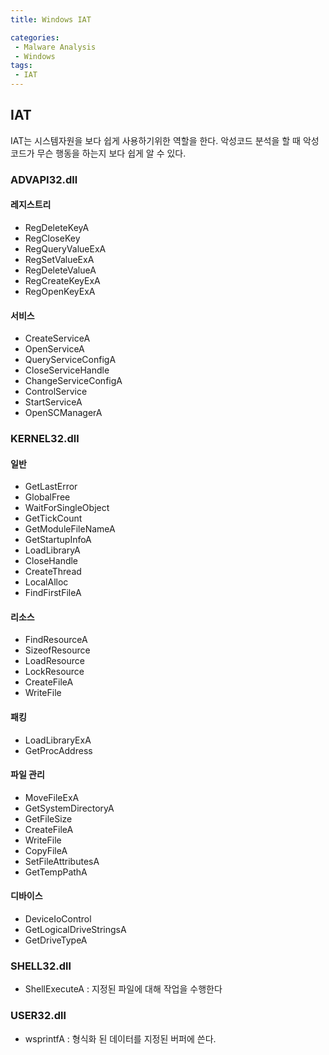 ```yaml
---
title: Windows IAT 

categories: 
 - Malware Analysis
 - Windows
tags: 
 - IAT
---
```


## IAT

IAT는 시스템자원을 보다 쉽게 사용하기위한 역할을 한다. 악성코드 분석을 할 때 악성코드가 무슨 행동을 하는지 보다 쉽게 알 수 있다.

### ADVAPI32.dll

#### 레지스트리

- RegDeleteKeyA
- RegCloseKey
- RegQueryValueExA
- RegSetValueExA
- RegDeleteValueA
- RegCreateKeyExA
- RegOpenKeyExA

#### 서비스

- CreateServiceA
- OpenServiceA
- QueryServiceConfigA
- CloseServiceHandle
- ChangeServiceConfigA
- ControlService
- StartServiceA
- OpenSCManagerA

### KERNEL32.dll

#### 일반

- GetLastError
- GlobalFree
- WaitForSingleObject
- GetTickCount
- GetModuleFileNameA
- GetStartupInfoA
- LoadLibraryA
- CloseHandle
- CreateThread
- LocalAlloc
- FindFirstFileA

#### 리소스

- FindResourceA
- SizeofResource
- LoadResource
- LockResource
- CreateFileA
- WriteFile

#### 패킹

- LoadLibraryExA
- GetProcAddress

#### 파일 관리

- MoveFileExA
- GetSystemDirectoryA
- GetFileSize
- CreateFileA
- WriteFile
- CopyFileA
- SetFileAttributesA
- GetTempPathA

#### 디바이스

- DeviceIoControl
- GetLogicalDriveStringsA
- GetDriveTypeA

### SHELL32.dll

- ShellExecuteA : 지정된 파일에 대해 작업을 수행한다

### USER32.dll

- wsprintfA : 형식화 된 데이터를 지정된 버퍼에 쓴다.




